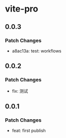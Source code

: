 # vite-pro

## 0.0.3

### Patch Changes

- a8ac13a: test: workflows

## 0.0.2

### Patch Changes

- fix: 测试

## 0.0.1

### Patch Changes

- feat: first publish
